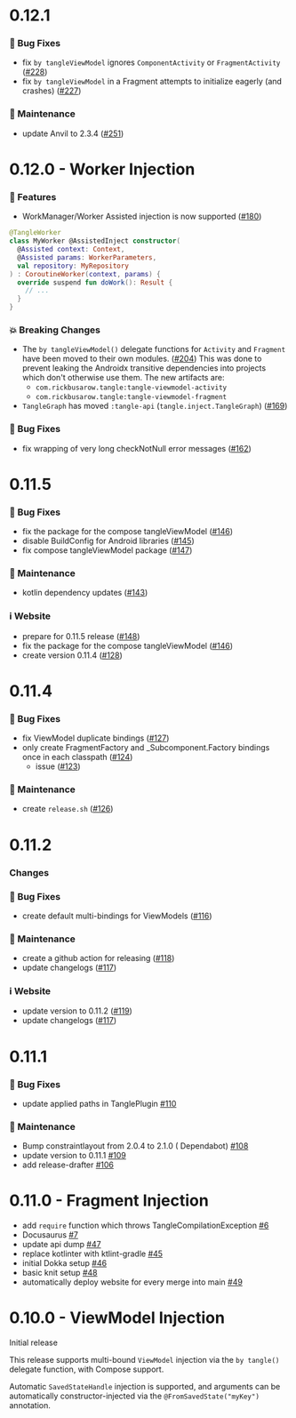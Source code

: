# 0.12.1

### 🐛 Bug Fixes

- fix `by tangleViewModel` ignores `ComponentActivity` or `FragmentActivity` ([#228](https://github.com/RBusarow/Tangle/issues/228))
- fix `by tangleViewModel` in a Fragment attempts to initialize eagerly (and crashes) ([#227](https://github.com/RBusarow/Tangle/issues/227))

### 🧰 Maintenance

- update Anvil to 2.3.4 ([#251](https://github.com/rbusarow/Tangle/pull/251))

# 0.12.0 - Worker Injection

### 🚀 Features

- WorkManager/Worker Assisted injection is now
  supported ([#180](https://github.com/rbusarow/Tangle/pull/180))

```kotlin
@TangleWorker
class MyWorker @AssistedInject constructor(
  @Assisted context: Context,
  @Assisted params: WorkerParameters,
  val repository: MyRepository
) : CoroutineWorker(context, params) {
  override suspend fun doWork(): Result {
    // ...
  }
}
```

### 💥 Breaking Changes

- The `by tangleViewModel()` delegate functions for `Activity` and `Fragment` have been moved to
  their own modules. ([#204](https://github.com/rbusarow/Tangle/pull/204))
  This was done to prevent leaking the Androidx transitive dependencies into projects which don't
  otherwise use them. The new artifacts are:
  - `com.rickbusarow.tangle:tangle-viewmodel-activity`
  - `com.rickbusarow.tangle:tangle-viewmodel-fragment`
- `TangleGraph` has
  moved `:tangle-api` (`tangle.inject.TangleGraph`) ([#169](https://github.com/rbusarow/Tangle/pull/169))

### 🐛 Bug Fixes

- fix wrapping of very long checkNotNull error
  messages ([#162](https://github.com/rbusarow/Tangle/pull/162))

# 0.11.5

### 🐛 Bug Fixes

- fix the package for the compose
  tangleViewModel ([#146](https://github.com/rbusarow/Tangle/pull/146))
- disable BuildConfig for Android libraries ([#145](https://github.com/rbusarow/Tangle/pull/145))
- fix compose tangleViewModel package ([#147](https://github.com/rbusarow/Tangle/pull/147))

### 🧰 Maintenance

- kotlin dependency updates ([#143](https://github.com/rbusarow/Tangle/pull/143))

### ℹ️ Website

- prepare for 0.11.5 release ([#148](https://github.com/rbusarow/Tangle/pull/148))
- fix the package for the compose
  tangleViewModel ([#146](https://github.com/rbusarow/Tangle/pull/146))
- create version 0.11.4 ([#128](https://github.com/rbusarow/Tangle/pull/128))

# 0.11.4

### 🐛 Bug Fixes

- fix ViewModel duplicate bindings ([#127](https://github.com/rbusarow/Tangle/pull/127))
- only create FragmentFactory and _Subcomponent.Factory bindings once in each
  classpath ([#124](https://github.com/rbusarow/Tangle/pull/124))
  - issue ([#123](https://github.com/rbusarow/Tangle/pull/123))

### 🧰 Maintenance

- create `release.sh` ([#126](https://github.com/rbusarow/Tangle/pull/126))


# 0.11.2

### Changes

### 🐛 Bug Fixes

- create default multi-bindings for ViewModels ([#116](https://github.com/rbusarow/Tangle/pull/116))

### 🧰 Maintenance

- create a github action for releasing ([#118](https://github.com/rbusarow/Tangle/pull/118))
- update changelogs ([#117](https://github.com/rbusarow/Tangle/pull/117))

### ℹ️ Website

- update version to 0.11.2 ([#119](https://github.com/rbusarow/Tangle/pull/119))
- update changelogs ([#117](https://github.com/rbusarow/Tangle/pull/117))

# 0.11.1

### 🐛 Bug Fixes

- update applied paths in TanglePlugin [#110](https://github.com/rbusarow/Tangle/pull/110)

### 🧰 Maintenance

- Bump constraintlayout from 2.0.4 to 2.1.0 (
  Dependabot) [#108](https://github.com/rbusarow/Tangle/pull/108)
- update version to 0.11.1 [#109](https://github.com/rbusarow/Tangle/pull/109)
- add release-drafter [#106](https://github.com/rbusarow/Tangle/pull/106)

# 0.11.0 - Fragment Injection

- add `require` function which throws
  TangleCompilationException [#6](https://github.com/rbusarow/Tangle/pull/6)
- Docusaurus [#7](https://github.com/rbusarow/Tangle/pull/7)
- update api dump [#47](https://github.com/rbusarow/Tangle/pull/47)
- replace kotlinter with ktlint-gradle [#45](https://github.com/rbusarow/Tangle/pull/45)
- initial Dokka setup [#46](https://github.com/rbusarow/Tangle/pull/46)
- basic knit setup [#48](https://github.com/rbusarow/Tangle/pull/48)
- automatically deploy website for every merge into
  main [#49](https://github.com/rbusarow/Tangle/pull/49)

# 0.10.0 - ViewModel Injection

Initial release

This release supports multi-bound `ViewModel` injection via the `by tangle()` delegate function,
with Compose support.

Automatic `SavedStateHandle` injection is supported, and arguments can be automatically
constructor-injected via the `@FromSavedState("myKey")` annotation.

